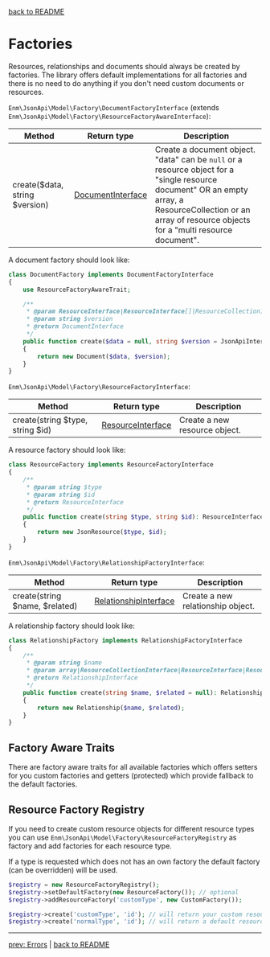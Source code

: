 [back to README](../README.md)
# Factories
Resources, relationships and documents should always be created by factories. 
The library offers default implementations for all factories and there is no need to do anything if you don't need custom documents or resources.

`Enm\JsonApi\Model\Factory\DocumentFactoryInterface` (extends `Enm\JsonApi\Model\Factory\ResourceFactoryAwareInterface`):

| Method                                                        | Return type                                                      | Description                                                                                                                                                                                                 |
|---------------------------------------------------------------|------------------------------------------------------------------|-------------------------------------------------------------------------------------------------------------------------------------------------------------------------------------------------------------|
| create($data, string $version)                                | [DocumentInterface](../src/Model/Document/DocumentInterface.php) | Create a document object. "data" can be `null` or a resource object for a "single resource document" OR an empty array, a ResourceCollection or an array of resource objects for a "multi resource document". |


A document factory should look like:

```php
class DocumentFactory implements DocumentFactoryInterface
{
    use ResourceFactoryAwareTrait;

    /**
     * @param ResourceInterface|ResourceInterface[]|ResourceCollectionInterface|array|null $data
     * @param string $version
     * @return DocumentInterface
     */
    public function create($data = null, string $version = JsonApiInterface::CURRENT_VERSION): DocumentInterface
    {
        return new Document($data, $version);
    }
}
```

`Enm\JsonApi\Model\Factory\ResourceFactoryInterface`:

| Method                           | Return type                                                      | Description                   |
|----------------------------------|------------------------------------------------------------------|-------------------------------|
| create(string $type, string $id) | [ResourceInterface](../src/Model/Resource/ResourceInterface.php) | Create a new resource object. |


A resource factory should look like:

```php
class ResourceFactory implements ResourceFactoryInterface
{
    /**
     * @param string $type
     * @param string $id
     * @return ResourceInterface
     */
    public function create(string $type, string $id): ResourceInterface
    {
        return new JsonResource($type, $id);
    }
}
```

`Enm\JsonApi\Model\Factory\RelationshipFactoryInterface`:

| Method                           | Return type                                                                           | Description                       |
|----------------------------------|---------------------------------------------------------------------------------------|-----------------------------------|
| create(string $name, $related)   | [RelationshipInterface](../src/Model/Resource/Relationship/RelationshipInterface.php) | Create a new relationship object. |


A relationship factory should look like:

```php
class RelationshipFactory implements RelationshipFactoryInterface
{
    /**
     * @param string $name
     * @param array|ResourceCollectionInterface|ResourceInterface|ResourceInterface[]|null $related
     * @return RelationshipInterface
     */
    public function create(string $name, $related = null): RelationshipInterface
    {
        return new Relationship($name, $related);
    }
}
```

## Factory Aware Traits

There are factory aware traits for all available factories which offers setters for you custom factories and getters
(protected) which provide fallback to the default factories.

## Resource Factory Registry

If you need to create custom resource objects for different resource types you can use
`Enm\JsonApi\Model\Factory\ResourceFactoryRegistry` as factory and add factories for each resource type.

If a type is requested which does not has an own factory the default factory (can be overridden) will be used.

```php
$registry = new ResourceFactoryRegistry();
$registry->setDefaultFactory(new ResourceFactory()); // optional
$registry->addResourceFactory('customType', new CustomFactory());

$registry->create('customType', 'id'); // will return your custom resource object
$registry->create('normalType', 'id'); // will return a default resource object
```

*****

[prev: Errors](../docs/06-errors.md) | [back to README](../README.md)
